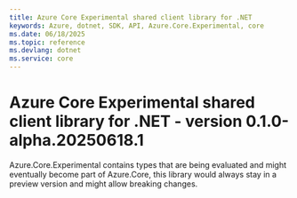 ```yaml
---
title: Azure Core Experimental shared client library for .NET
keywords: Azure, dotnet, SDK, API, Azure.Core.Experimental, core
ms.date: 06/18/2025
ms.topic: reference
ms.devlang: dotnet
ms.service: core
---
```

# Azure Core Experimental shared client library for .NET - version 0.1.0-alpha.20250618.1 


Azure.Core.Experimental contains types that are being evaluated and might eventually become part of Azure.Core, this library would always stay in a preview version and might allow breaking changes.

